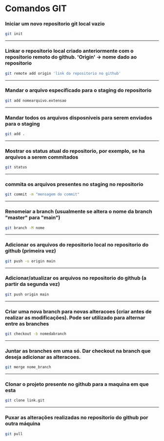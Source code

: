 # Comandos GIT

### Iniciar um novo repositorio git local vazio
```bash
git init
```

---

### Linkar o repositorio local criado anteriormente com o repositorio remoto do github. 'Origin' -> nome dado ao repositorio
```bash
git remote add origin 'link do repositorio no github'
```

---

### Mandar o arquivo especificado para o staging do repositorio
```bash
git add nomearquivo.extensao
```

---
### Mandar todos os arquivos disposniveis para serem enviados para o staging
```bash
git add .
```

---

### Mostrar os status atual do repositorio, por exemplo, se ha arquivos a serem commitados
```bash
git status
```

---

### commita os arquivos presentes no staging no repositorio
```bash
git commit -m "mensagem do commit"
```

---

### Renomeiar a branch (usualmente se altera o nome da branch "master" para "main")
```bash
git branch -M nome
```

--- 

### Adicionar os arquivos do repositorio local no repositorio do github (primeira vez)
```bash
git push -u origin main
```

---

### Adicionar/atualizar os arquivos no repositorio do github (a partir da segunda vez)
```bash
git push origin main
```

---

### Criar uma nova branch para novas alteracoes (criar antes de realizar as modificações). Pode ser utilizado para alternar entre as branches
```bash
git checkout -b nomedabranch
```

---

### Juntar as branches em uma só. Dar checkout na branch que deseja adicionar as alteracoes.
```bash
git merge nome_branch
```

---

### Clonar o projeto presente no github para a maquina em que esta
```bash
git clone link.git
```

---

### Puxar as alterações realizadas no repositorio do github por outra máquina
```bash
git pull
```
